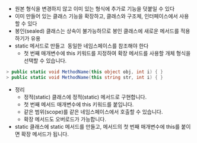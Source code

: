 - 원본 형식을 변경하지 않고 이미 있는 형식에 추가로 기능을 덧붙일 수 있다
- 이미 만들어 있는 클래스 기능을 확장하고, 클래스와 구조체, 인터페이스에서 사용할 수 있다 
- 봉인(sealed) 클래스는 상속이 불가능하므로 봉인 클래스에 새로운 메서드를 적용하기가 유용
- static 메서드로 만들고  동일한 네임스페이스를 참조해야 한다
	- 첫 번째 매개변수에 this 키워드를 지정하여 확장 메서드를 사용할 개체 형식을 선택할 수 있습니다.
```C#
> public static void MethodName(this object obj, int i) { }
> public static void MethodName(this string str, int i) { }
```
- 정리
	- 정적(static) 클래스에 정적(static) 메서드로 구현합니다.
	- 첫 번째 메서드 매개변수에 this 키워드를 붙입니다.
	- 같은 범위(scope)를 같은 네임스페이스에서 호출할 수 있습니다.
	- 확장 메서드도 오버로드가 가능합니다.
- static 클래스에 static 메서드를 만들고, 메서드의 첫 번째 매개변수에 this를 붙이면 확장 메서드가 됩니다.